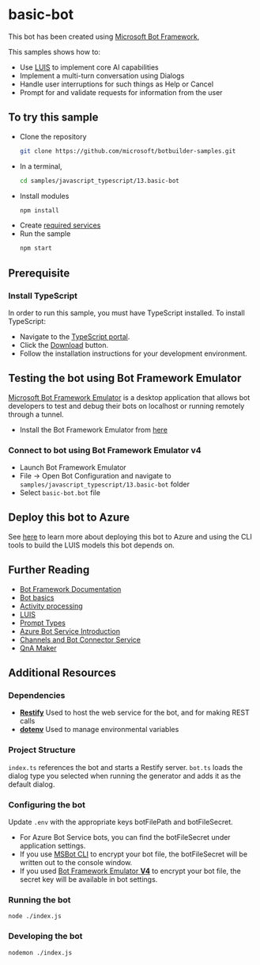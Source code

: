 # basic-bot

This bot has been created using [Microsoft Bot Framework](https://dev.botframework.com),

This samples shows how to:
- Use [LUIS](https://luis.ai) to implement core AI capabilities
- Implement a multi-turn conversation using Dialogs
- Handle user interruptions for such things as Help or Cancel
- Prompt for and validate requests for information from the user


## To try this sample
- Clone the repository
  ```bash
  git clone https://github.com/microsoft/botbuilder-samples.git
  ```
- In a terminal,
  ```bash
  cd samples/javascript_typescript/13.basic-bot
  ```
- Install modules
  ```bash
  npm install
  ```
- Create [required services](./deploymentScripts/DEPLOY.MD)
- Run the sample
  ```bash
  npm start
  ```

## Prerequisite
### Install TypeScript
In order to run this sample, you must have TypeScript installed.  To install TypeScript:
- Navigate to the [TypeScript portal](https://www.typescriptlang.org).
- Click the [Download](https://www.typescriptlang.org/#download-links) button.
- Follow the installation instructions for your development environment.

## Testing the bot using Bot Framework Emulator
[Microsoft Bot Framework Emulator](https://github.com/microsoft/botframework-emulator) is a desktop application that allows bot developers to test and debug their bots on localhost or running remotely through a tunnel.

- Install the Bot Framework Emulator from [here](https://aka.ms/botframework-emulator)

### Connect to bot using Bot Framework Emulator v4
- Launch Bot Framework Emulator
- File -> Open Bot Configuration and navigate to `samples/javascript_typescript/13.basic-bot` folder
- Select `basic-bot.bot` file

## Deploy this bot to Azure
See [here](./deploymentScripts/DEPLOY.md) to learn more about deploying this bot to Azure and using the CLI tools to build the LUIS models this bot depends on.

## Further Reading
- [Bot Framework Documentation](https://docs.botframework.com)
- [Bot basics](https://docs.microsoft.com/en-us/azure/bot-service/bot-builder-basics?view=azure-bot-service-4.0)
- [Activity processing](https://docs.microsoft.com/en-us/azure/bot-service/bot-builder-concept-activity-processing?view=azure-bot-service-4.0)
- [LUIS](https://luis.ai)
- [Prompt Types](https://docs.microsoft.com/en-us/azure/bot-service/bot-builder-prompts?view=azure-bot-service-4.0&tabs=javascript)
- [Azure Bot Service Introduction](https://docs.microsoft.com/en-us/azure/bot-service/bot-service-overview-introduction?view=azure-bot-service-4.0)
- [Channels and Bot Connector Service](https://docs.microsoft.com/en-us/azure/bot-service/bot-concepts?view=azure-bot-service-4.0)
- [QnA Maker](https://qnamaker.ai)

## Additional Resources

### Dependencies

- **[Restify](http://restify.com)** Used to host the web service for the bot, and for making REST calls
- **[dotenv](https://github.com/motdotla/dotenv)** Used to manage environmental variables

### Project Structure

`index.ts` references the bot and starts a Restify server. `bot.ts` loads the dialog type you selected when running the generator and adds it as the default dialog.

### Configuring the bot

Update `.env` with the appropriate keys botFilePath and botFileSecret.
  - For Azure Bot Service bots, you can find the botFileSecret under application settings.
  - If you use [MSBot CLI](https://github.com/microsoft/botbuilder-tools) to encrypt your bot file, the botFileSecret will be written out to the console window.
  - If you used [Bot Framework Emulator **V4**](https://github.com/microsoft/botframework-emulator) to encrypt your bot file, the secret key will be available in bot settings.

### Running the bot

```
node ./index.js
```
### Developing the bot

```
nodemon ./index.js
```



